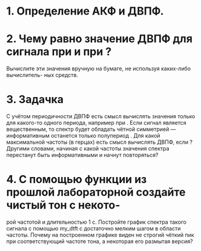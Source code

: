 
# 1. Определение АКФ и ДВПФ.

# 2. Чему равно значение ДВПФ для сигнала при и при ?

Вычислите эти значения вручную на бумаге, не используя каких-либо вычислитель-
ных средств.

# 3. Задачка
С учётом периодичности ДВПФ есть смысл вычислять значения только для какого-то одного периода, например при . Если сигнал является вещественным, то спектр будет обладать чётной симметрией — информативным останется только полупериод . Для какой максимальной частоты (в герцах) есть смысл вычислять ДВПФ, если ? Другими словами, начиная с какой частоты значения спектра перестанут быть информативными и начнут повторяться?

# 4. С помощью функции из прошлой лабораторной создайте чистый тон с некото-
рой частотой и длительностью 1 с. Постройте график спектра такого сигнала с помощью my_dtft с достаточно мелким шагом в области частоты. Почему на построенном графике виден не строгий чёткий пик при соответствующий частоте тона, а некоторая его размытая версия?